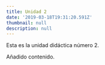 ```yaml
---
title: Unidad 2
date: '2019-03-18T19:31:20.591Z'
thumbnail: null
description: null
---
```

Esta es la unidad didáctica número 2.

Añadido contenido.